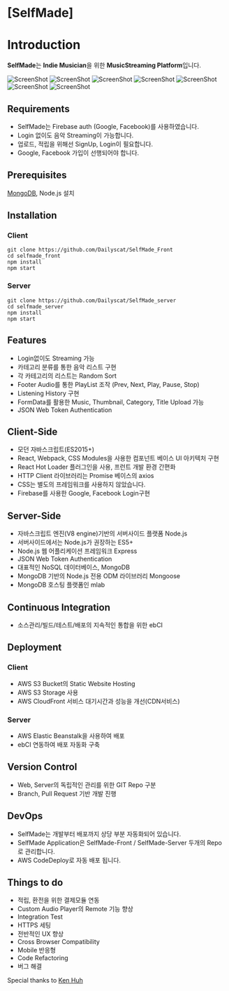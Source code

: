 # [SelfMade]

# Introduction

**SelfMade**는 **Indie Musician**을 위한 **MusicStreaming Platform**입니다.

![ScreenShot](/src/selfmadeImg/main.jpg)
![ScreenShot](/src/selfmadeImg/main_select.jpg)
![ScreenShot](/src/selfmadeImg/loginModal.jpg)
![ScreenShot](/src/selfmadeImg/signUpModal.jpg)
![ScreenShot](/src/selfmadeImg/categoryList.jpg)
![ScreenShot](/src/selfmadeImg/listeningHistory.jpg)
![ScreenShot](/src/selfmadeImg/uploadMusic.jpg)



## Requirements

- SelfMade는 Firebase auth (Google, Facebook)를 사용하였습니다.
- Login 없이도 음악 Streaming이 가능합니다.
- 업로드, 적립을 위해선 SignUp, Login이 필요합니다.
- Google, Facebook 가입이 선행되어야 합니다.

## Prerequisites

[MongoDB](https://docs.mongodb.com/manual/installation/), Node.js 설치

## Installation

### Client
```
git clone https://github.com/Dailyscat/SelfMade_Front
cd selfmade_front
npm install
npm start
```

### Server
```
git clone https://github.com/Dailyscat/SelfMade_server
cd selfmade_server
npm install
npm start
```

## Features

- Login없이도 Streaming 가능
- 카테고리 분류를 통한 음악 리스트 구현
- 각 카테고리의 리스트는 Random Sort
- Footer Audio를 통한 PlayList 조작 (Prev, Next, Play, Pause, Stop)
- Listening History 구현
- FormData를 활용한 Music, Thumbnail, Category, Title Upload 가능
- JSON Web Token Authentication

## Client-Side

- 모던 자바스크립트(ES2015+)
- React, Webpack, CSS Modules을 사용한 컴포넌트 베이스 UI 아키텍처 구현
- React Hot Loader 플러그인을 사용, 프런트 개발 환경 간편화
- HTTP Client 라이브러리는 Promise 베이스의 axios
- CSS는 별도의 프레임워크를 사용하지 않았습니다.
- Firebase를 사용한 Google, Facebook Login구현 

## Server-Side

- 자바스크립트 엔진(V8 engine)기반의 서버사이드 플랫폼 Node.js
- 서버사이드에서는 Node.js가 권장하는 ES5+
- Node.js 웹 어플리케이션 프레임워크 Express
- JSON Web Token Authentication
- 대표적인 NoSQL 데이터베이스, MongoDB
- MongoDB 기반의 Node.js 전용 ODM 라이브러리 Mongoose
- MongoDB 호스팅 플랫폼인 mlab


## Continuous Integration

- 소스관리/빌드/테스트/배포의 지속적인 통합을 위한 ebCI

## Deployment

### Client

- AWS S3 Bucket의 Static Website Hosting
- AWS S3 Storage 사용
- AWS CloudFront 서비스 대기시간과 성능을 개선(CDN서비스)

### Server

- AWS Elastic Beanstalk을 사용하여 배포
- ebCI 연동하여 배포 자동화 구축 

## Version Control

- Web, Server의 독립적인 관리를 위한 GIT Repo 구분
- Branch, Pull Request 기반 개발 진행


## DevOps

- SelfMade는 개발부터 배포까지 상당 부분 자동화되어 있습니다.
- SelfMade Application은 SelfMade-Front / SelfMade-Server 두개의 Repo로 관리합니다.
- AWS CodeDeploy로 자동 배포 됩니다.

## Things to do


- 적립, 환전을 위한 결제모듈 연동
- Custom Audio Player의 Remote 기능 향상
- Integration Test
- HTTPS 세팅
- 전반적인 UX 향상
- Cross Browser Compatibility
- Mobile 반응형
- Code Refactoring
- 버그 해결


Special thanks to [Ken Huh](https://github.com/Ken123777)
